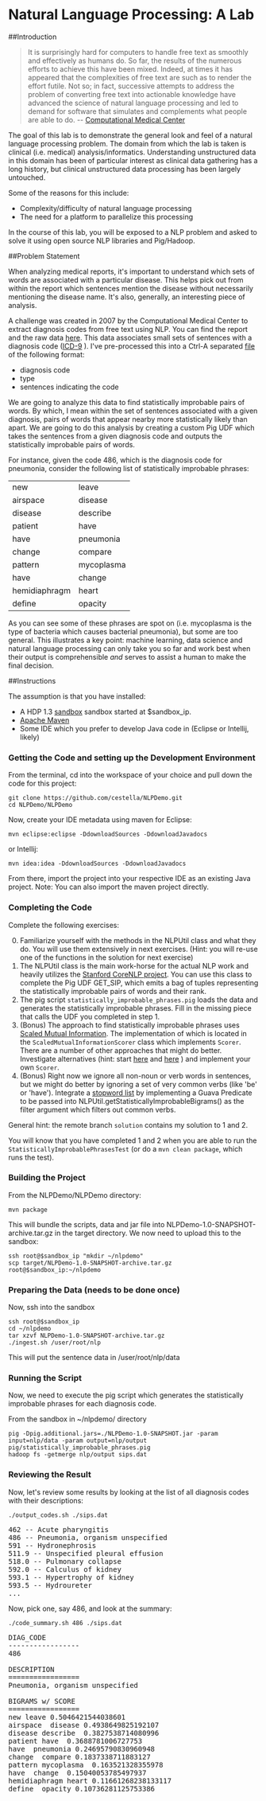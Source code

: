 Natural Language Processing: A Lab
=========

##Introduction

> It is surprisingly hard for computers to handle free text as smoothly
> and effectively as humans do. So far, the results of the numerous
> efforts to achieve this have been mixed. Indeed, at times it has
> appeared that the complexities of free text are such as to render the
> effort futile. Not so; in fact, successive attempts to address the
> problem of converting free text into actionable knowledge have advanced
> the science of natural language processing and led to demand for
> software that simulates and complements what people are able to do. 
-- [Computational Medical Center](http://computationalmedicine.org/challenge/previous)

The goal of this lab is to demonstrate the general look and feel of a
natural language processing problem.  The domain from which the lab is
taken is clinical (i.e. medical) analysis/informatics.  Understanding
unstructured data in this domain has been of particular interest as
 clinical data gathering has a long history, but clinical unstructured 
data processing has been largely untouched. 


Some of the reasons for this include:
* Complexity/difficulty of natural language processing
* The need for a platform to parallelize this processing

In the course of this lab, you will be exposed to a NLP problem and
asked to solve it using open source NLP libraries and Pig/Hadoop.

##Problem Statement

When analyzing medical reports, it's important to understand which sets
of words are associated with a particular disease. This helps pick out
from within the report which sentences mention the disease without
necessarily mentioning the disease name.  It's also, generally, an
interesting piece of analysis.

A challenge was created in 2007 by the Computational Medical Center to
extract diagnosis codes from free text using NLP.  You can find the
report and the raw data
[here](http://computationalmedicine.org/challenge/previous).
This data associates small sets of sentences with a diagnosis code 
([ICD-9](http://en.wikipedia.org/wiki/Diagnosis_code) ).  I've
pre-processed this into a Ctrl-A separated
[file](https://raw.github.com/cestella/NLPDemo/solution/NLPDemo/src/main/data/sentences.dat) of the following format:
* diagnosis code
* type
* sentences indicating the code

We are going to analyze this data to find statistically improbable pairs
of words.  By which, I mean within the set of sentences associated with
a given diagnosis, pairs of words that appear nearby more statistically
likely than apart.  We are going to do this analysis by creating a
custom Pig UDF which takes the sentences from a given diagnosis code and
outputs the statistically improbable pairs of words.

For instance, given the code 486, which is the diagnosis code for
pneumonia, consider the following list of statistically improbable
phrases:
<table>
<tr><td>new</td><td>leave</td></tr>
<tr><td>airspace</td><td>disease</td></tr>
<tr><td>disease</td><td>describe</td></tr> 
<tr><td>patient</td><td>have</td></tr> 
<tr><td>have</td><td>pneumonia</td></tr> 
<tr><td>change</td><td>compare</td></tr> 
<tr><td>pattern</td><td>mycoplasma</td></tr> 
<tr><td>have</td><td>change</td></tr> 
<tr><td>hemidiaphragm</td><td>heart</td></tr> 
<tr><td>define</td><td>opacity</td></tr>
</table> 

As you can see some of these phrases are spot on (i.e. mycoplasma is
the type of bacteria which causes bacterial pneumonia), but some are
too general.  This illustrates a key point: machine learning, data
science and natural language processing can only take you so far and
work best when their output is comprehensible *and* serves to assist a
human to make the final decision.

##Instructions

The assumption is that you have installed:
* A HDP 1.3 [sandbox](http://hortonworks.com/products/hortonworks-sandbox/) sandbox started at $sandbox_ip.
* [Apache Maven](http://maven.apache.org)
* Some IDE which you prefer to develop Java code in (Eclipse or
  Intellij, likely)

### Getting the Code and setting up the Development Environment
From the terminal, cd into the workspace of your choice and pull down
the code for this project:

	git clone https://github.com/cestella/NLPDemo.git
	cd NLPDemo/NLPDemo

Now, create your IDE metadata using maven for Eclipse:

	mvn eclipse:eclipse -DdownloadSources -DdownloadJavadocs

or Intellij:

	mvn idea:idea -DdownloadSources -DdownloadJavadocs

From there, import the project into your respective IDE as an existing
Java project.  Note: You can also import the maven project directly.

### Completing the Code

Complete the following exercises:

0. Familiarize yourself with the methods in the NLPUtil class and what
they do.  You will use them extensively in next exercises. (Hint: you will
re-use one of the functions in the solution for next exercise)
1. The NLPUtil class is the main work-horse for the actual NLP work and heavily utilizes the [Stanford CoreNLP project](http://nlp.stanford.edu/software/corenlp.shtml).  You
can use this class to complete the Pig UDF GET_SIP, which emits a bag of
tuples representing the statistically improbable pairs of words and their
rank. 
2. The pig script `statistically_improbable_phrases.pig` loads the data and generates the statistically improbable phrases.  Fill in the missing piece that calls the UDF you completed in step 1.
3. (Bonus) The approach to find statistically improbable phrases uses
  [Scaled Mutual
Information](http://matpalm.com/blog/2011/10/22/collocations_1/).  The implementation of which is
located in the `ScaledMutualInformationScorer` class which implements `Scorer`.  There
are a number of other approaches that might do better.  Investigate
alternatives (hint: start
[here](http://matpalm.com/blog/2011/11/05/collocations_2/) and
[here](http://tdunning.blogspot.com/2008/03/surprise-and-coincidence.html)
) and implement your own `Scorer`.
4. (Bonus) Right now we ignore all non-noun or verb words in sentences, but we might do better by ignoring a set of very common verbs (like 'be' or 'have').  Integrate a [stopword list](http://en.wikipedia.org/wiki/Stop_words) by implementing a Guava Predicate to be passed into NLPUtil.getStatisticallyImprobableBigrams() as the filter argument which filters out common verbs.

General hint: the remote branch `solution` contains my solution to 1 and 2.

You will know that you have completed 1 and 2 when you are able to run
the `StatisticallyImprobablePhrasesTest` (or do a `mvn clean package`,
which runs the test).

### Building the Project
From the NLPDemo/NLPDemo directory:

	mvn package

This will bundle the scripts, data and jar file into
NLPDemo-1.0-SNAPSHOT-archive.tar.gz in the target directory.
We now need to upload this to the sandbox:

	ssh root@$sandbox_ip "mkdir ~/nlpdemo"
	scp target/NLPDemo-1.0-SNAPSHOT-archive.tar.gz root@$sandbox_ip:~/nlpdemo


### Preparing the Data (needs to be done once)

Now, ssh into the sandbox

	ssh root@$sandbox_ip
	cd ~/nlpdemo
	tar xzvf NLPDemo-1.0-SNAPSHOT-archive.tar.gz
	./ingest.sh /user/root/nlp

This will put the sentence data in /user/root/nlp/data

### Running the Script

Now, we need to execute the pig script which generates the statistically
improbable phrases for each diagnosis code.

From the sandbox in ~/nlpdemo/ directory

	pig -Dpig.additional.jars=./NLPDemo-1.0-SNAPSHOT.jar -param input=nlp/data -param output=nlp/output pig/statistically_improbable_phrases.pig
	hadoop fs -getmerge nlp/output sips.dat

### Reviewing the Result

Now, let's review some results by looking at the list of all diagnosis
codes with their descriptions:

	./output_codes.sh ./sips.dat

<pre>
462 -- Acute pharyngitis
486 -- Pneumonia, organism unspecified
591 -- Hydronephrosis
511.9 -- Unspecified pleural effusion
518.0 -- Pulmonary collapse
592.0 -- Calculus of kidney
593.1 -- Hypertrophy of kidney
593.5 -- Hydroureter
...
</pre>

Now, pick one, say 486, and look at the summary:

	./code_summary.sh 486 ./sips.dat

<pre>
DIAG_CODE
-----------------
486

DESCRIPTION
=================
Pneumonia, organism unspecified

BIGRAMS w/ SCORE
=================
new leave 0.5046421544038601
airspace  disease 0.4938649825192107
disease describe  0.3827538714080996
patient have  0.3688781006727753
have  pneumonia 0.24695790830960948
change  compare 0.1837338711883127
pattern mycoplasma  0.163521328355978
have  change  0.15040053785497937
hemidiaphragm heart 0.11661268238133117
define  opacity 0.10736281125753386
</pre>
